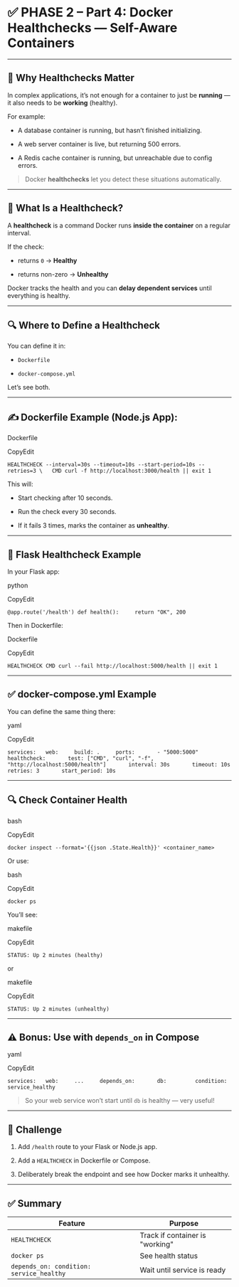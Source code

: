 # ✅ PHASE 2 – Part 4: **Docker Healthchecks — Self-Aware Containers**

---

## 🧠 Why Healthchecks Matter

In complex applications, it’s not enough for a container to just be **running** — it also needs to be **working** (healthy).

For example:

- A database container is running, but hasn’t finished initializing.
    
- A web server container is live, but returning 500 errors.
    
- A Redis cache container is running, but unreachable due to config errors.
    

> Docker **healthchecks** let you detect these situations automatically.

---

## 🚦 What Is a Healthcheck?

A **healthcheck** is a command Docker runs **inside the container** on a regular interval.

If the check:

- returns `0` → **Healthy**
    
- returns non-zero → **Unhealthy**
    

Docker tracks the health and you can **delay dependent services** until everything is healthy.

---

## 🔍 Where to Define a Healthcheck

You can define it in:

- `Dockerfile`
    
- `docker-compose.yml`
    

Let’s see both.

---

## ✍️ Dockerfile Example (Node.js App):

Dockerfile

CopyEdit

`HEALTHCHECK --interval=30s --timeout=10s --start-period=10s --retries=3 \   CMD curl -f http://localhost:3000/health || exit 1`

This will:

- Start checking after 10 seconds.
    
- Run the check every 30 seconds.
    
- If it fails 3 times, marks the container as **unhealthy**.
    

---

## 🔧 Flask Healthcheck Example

In your Flask app:

python

CopyEdit

`@app.route('/health') def health():     return "OK", 200`

Then in Dockerfile:

Dockerfile

CopyEdit

`HEALTHCHECK CMD curl --fail http://localhost:5000/health || exit 1`

---

## ✅ docker-compose.yml Example

You can define the same thing there:

yaml

CopyEdit

`services:   web:     build: .     ports:       - "5000:5000"     healthcheck:       test: ["CMD", "curl", "-f", "http://localhost:5000/health"]       interval: 30s       timeout: 10s       retries: 3       start_period: 10s`

---

## 🔍 Check Container Health

bash

CopyEdit

`docker inspect --format='{{json .State.Health}}' <container_name>`

Or use:

bash

CopyEdit

`docker ps`

You’ll see:

makefile

CopyEdit

`STATUS: Up 2 minutes (healthy)`

or

makefile

CopyEdit

`STATUS: Up 2 minutes (unhealthy)`

---

## ⚠️ Bonus: Use with `depends_on` in Compose

yaml

CopyEdit

`services:   web:     ...     depends_on:       db:         condition: service_healthy`

> So your web service won’t start until `db` is healthy — very useful!

---

## 🧪 Challenge

1. Add `/health` route to your Flask or Node.js app.
    
2. Add a `HEALTHCHECK` in Dockerfile or Compose.
    
3. Deliberately break the endpoint and see how Docker marks it unhealthy.
    

---

## ✅ Summary

|Feature|Purpose|
|---|---|
|`HEALTHCHECK`|Track if container is "working"|
|`docker ps`|See health status|
|`depends_on: condition: service_healthy`|Wait until service is ready|

